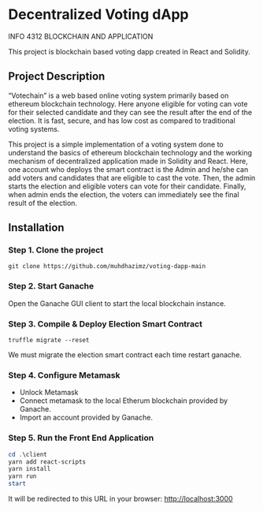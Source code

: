 # Decentralized Voting dApp

INFO 4312
BLOCKCHAIN AND APPLICATION

This project is blockchain based voting dapp created in React and Solidity.

## Project Description

“Votechain” is a web based online voting system primarily based on ethereum blockchain technology. Here anyone eligible for voting can vote for their selected candidate and they can see the result after the end of the election. It is fast, secure, and has low cost as compared to traditional voting systems.

This project is a simple implementation of a voting system done to understand the basics of ethereum blockchain technology and the working mechanism of decentralized application made in Solidity and React. Here, one account who deploys the smart contract is the Admin and he/she can add voters and candidates that are eligible to cast the vote.  Then, the admin starts the election and eligible voters can vote for their candidate. Finally, when admin ends the election, the voters can immediately see the final result of the election.

## Installation

### Step 1. Clone the project

```git clone https://github.com/muhdhazimz/voting-dapp-main```

### Step 2. Start Ganache

Open the Ganache GUI client to start the local blockchain instance.

### Step 3. Compile & Deploy Election Smart Contract

```truffle migrate --reset```

We must migrate the election smart contract each time restart ganache.

### Step 4. Configure Metamask

- Unlock Metamask
- Connect metamask to the local Etherum blockchain provided by Ganache.
- Import an account provided by Ganache.

### Step 5. Run the Front End Application

```powershell
cd .\client
yarn add react-scripts
yarn install
yarn run
start
```

It will be redirected to this URL in your browser: <http://localhost:3000>
